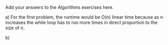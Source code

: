 Add your answers to the Algorithms exercises here.

a) For the first problem, the runtime would be O(n) linear time because as n increases the while loop has to run more times in direct proportion to the size of n.

b) 